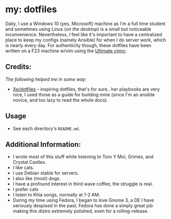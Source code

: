# my: dotfiles

Daily, I use a Windows 10 (yes, Microsoft) machine as I'm a full time student and sometimes using Linux (*on the desktop*) is a small but noticeable inconvenience. Nevertheless, I feel like it's important to have a centralized place to keep my configs (namely Ansible) for when I do server work, which is nearly every day. For authenticity though, these dotfiles have been written on a F23 machine w/vim using the [Ultimate vimrc](https://github.com/amix/vimrc). 

## Credits:
*The following helped me in some way*:

* [Xe/dotfiles](https://github.com/Xe/dotfiles) - inspiring dotfiles, that's for sure.. her playbooks are very nice, I used those as a guide for building mine (since I'm an ansible novice, and too lazy to read the whole docs).

## Usage

* See each directory's `README.md`.

## Additional Information:

* I wrote most of this stuff while listening to Toro Y Moi, Grimes, and Crystal Castles.
* I like cats.
* I use Debian stable for servers.
* I also like (most) dogs.
* I have a profound interest in third wave coffee, the struggle is real.
* I prefer cats
* I listen to Khia songs, normally at 1-2 AM.
* During my time using Fedora, I began to love Gnome 3, a DE I have seriously despised in the past, Fedora has done a simply great job making this distro extremely polished, even for a rolling-release.



